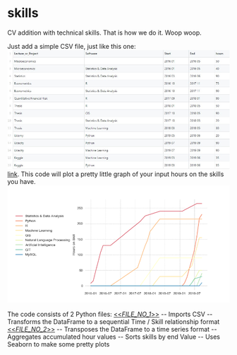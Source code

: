 # skills
CV addition with technical skills.
That is how we do it. Woop woop.

Just add a simple CSV file, just like this one:
![alt text](https://github.com/cliptic/skills/blob/master/CSV.jpg)
[link](https://github.com/cliptic/skills/blob/master/CV_03.csv).
This code will plot a pretty little graph of your input hours on the skills you have.
![alt text](https://github.com/cliptic/skills/blob/master/Figure_7.png)

The code consists of 2 Python files: 
[<<_FILE_NO_1_>>](https://github.com/cliptic/skills/blob/master/CV_data.py)
-- Imports CSV
-- Transforms the DataFrame to a sequential Time / Skill relationship format
[<<_FILE_NO_2_>>](https://github.com/cliptic/skills/blob/master/Seaborn.py)
-- Transposes the DataFrame to a time series format
-- Aggregates accumulated hour values
-- Sorts skills by end Value
-- Uses Seaborn to make some pretty plots
